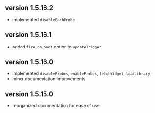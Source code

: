 ## version 1.5.16.2
  * implemented `disableEachProbe`

## version 1.5.16.1
  * added `fire_on_boot` option to `updateTrigger`

## version 1.5.16.0
  * implemented `disableProbes`, `enableProbes`, `fetchWidget`, `loadLibrary`
  * minor documentation improvements

## version 1.5.15.0
  * reorganized documentation for ease of use
